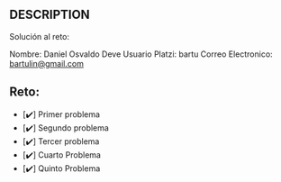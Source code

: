 ## DESCRIPTION

Solución al reto:

Nombre: Daniel Osvaldo Deve
Usuario Platzi: bartu
Correo Electronico: bartulin@gmail.com

## Reto:

- [✔️] Primer problema
- [✔️] Segundo problema
- [✔️] Tercer problema
- [✔️] Cuarto Problema
- [✔️] Quinto Problema

